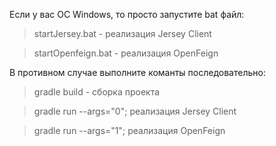 Если у вас ОС Windows, то просто запустите bat файл:

>startJersey.bat - реализация Jersey Client 

>startOpenfeign.bat - реализация OpenFeign

В противном случае выполните команты последовательно:
>gradle build - сборка проекта

>gradle run --args="0"; реализация Jersey Client

>gradle run --args="1"; реализация OpenFeign